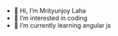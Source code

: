 - 👋 Hi, I’m Mrityunjoy Laha
- 👀 I’m interested in coding
- 🌱 I’m currently learning angular js


<!---
mitulaha/mitulaha is a ✨ special ✨ repository because its `README.md` (this file) appears on your GitHub profile.
You can click the Preview link to take a look at your changes.
--->
